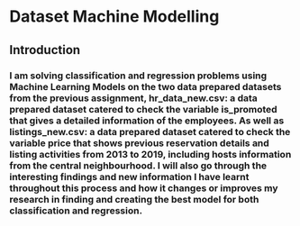 # Dataset Machine Modelling

## Introduction
### I am solving classification and regression problems using Machine Learning Models on the two data prepared datasets from the previous assignment, hr_data_new.csv: a data prepared dataset catered to check the variable is_promoted that gives a detailed information of the employees. As well as listings_new.csv: a data prepared dataset catered to check the variable price that shows previous reservation details and listing activities from 2013 to 2019, including hosts information from the central neighbourhood. I will also go through the interesting findings and new information I have learnt throughout this process and how it changes or improves my research in finding and creating the best model for both classification and regression.
